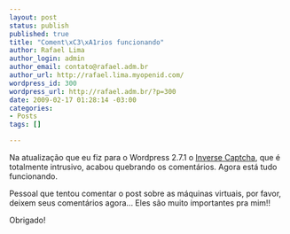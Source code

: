 ```yaml
--- 
layout: post
status: publish
published: true
title: "Coment\xC3\xA1rios funcionando"
author: Rafael Lima
author_login: admin
author_email: contato@rafael.adm.br
author_url: http://rafael.lima.myopenid.com/
wordpress_id: 300
wordpress_url: http://rafael.adm.br/?p=300
date: 2009-02-17 01:28:14 -03:00
categories: 
- Posts
tags: []

---
```

Na atualização que eu fiz para o Wordpress 2.7.1 o <a href="http://rafael.adm.br/p/como-implementar-o-sistema-anti-spam-inverse-captcha-no-wordpress/">Inverse Captcha</a>, que é totalmente intrusivo, acabou quebrando os comentários. Agora está tudo funcionando.

Pessoal que tentou comentar o post sobre as máquinas virtuais, por favor, deixem seus comentários agora... Eles são muito importantes pra mim!!

Obrigado!
